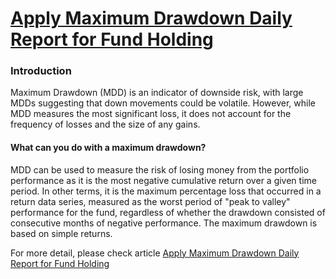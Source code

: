 # [Apply Maximum Drawdown Daily Report for Fund Holding](https://author.prod.refinitiv.com/content/devportal/en_us/article-catalog/article/Apply-Maximum-Drawdown-Daily-Report-for-Fund-Holding.html?wcmmode=disabled)
### Introduction
Maximum Drawdown (MDD) is an indicator of downside risk, with large MDDs suggesting that down movements could be volatile. However, while MDD measures the most significant loss, it does not account for the frequency of losses and the size of any gains.

#### What can you do with a maximum drawdown?

MDD can be used to measure the risk of losing money from the portfolio performance as it is the most negative cumulative return over a given time period. In other terms, it is the maximum percentage loss that occurred in a return data series, measured as the worst period of "peak to valley" performance for the fund, regardless of whether the drawdown consisted of consecutive months of negative performance. The maximum drawdown is based on simple returns.

For more detail, please check article [Apply Maximum Drawdown Daily Report for Fund Holding](https://author.prod.refinitiv.com/content/devportal/en_us/article-catalog/article/Apply-Maximum-Drawdown-Daily-Report-for-Fund-Holding.html?wcmmode=disabled)
